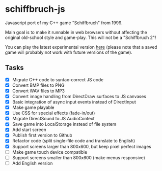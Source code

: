 # schiffbruch-js

Javascript port of my C++ game "Schiffbruch" from 1999. 

Main goal is to make it runnable in web browsers without affecting the original old-school style and game-play. This will not be a "Schiffbruch 2"!

You can play the latest experimental version <a href="https://dplate.github.io/schiffbruch-js/">here</a> (please note that a saved game will probably not work with future versions of the game).

## Tasks

- [X] Migrate C++ code to syntax-correct JS code
- [X] Convert BMP files to PNG
- [X] Convert WAV files to MP3
- [X] Convert image handling from DirectDraw surfaces to JS canvases
- [X] Basic integration of async input events instead of DirectInput
- [X] Make game playable
- [X] Use CSS for special effects (fade-in/out)
- [X] Migrate DirectSound to JS AudioContext
- [X] Save game into LocalStorage instead of file system
- [X] Add start screen
- [X] Publish first version to Github
- [X] Refactor code (split single-file code and translate to English)
- [X] Support screens larger than 800x600, but keep pixel perfect images
- [ ] Make game touch device compatible
- [ ] Support screens smaller than 800x600 (make menus responsive)
- [ ] Add English version
